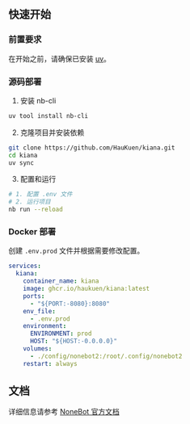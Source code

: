 ## 快速开始

### 前置要求

在开始之前，请确保已安装 [uv](https://docs.astral.sh/uv/getting-started/installation/)。

### 源码部署

1. 安装 nb-cli
```bash
uv tool install nb-cli
```

2. 克隆项目并安装依赖
```bash
git clone https://github.com/HauKuen/kiana.git
cd kiana
uv sync
```

3. 配置和运行
```bash
# 1. 配置 .env 文件
# 2. 运行项目
nb run --reload
```

### Docker 部署
创建 `.env.prod` 文件并根据需要修改配置。

```yaml
services:
  kiana:
    container_name: kiana
    image: ghcr.io/haukuen/kiana:latest
    ports:
      - "${PORT:-8080}:8080"
    env_file:
      - .env.prod
    environment:
      ENVIRONMENT: prod
      HOST: "${HOST:-0.0.0.0}"
    volumes:
      - ./config/nonebot2:/root/.config/nonebot2
    restart: always
```


## 文档

详细信息请参考 [NoneBot 官方文档](https://nonebot.dev/)
